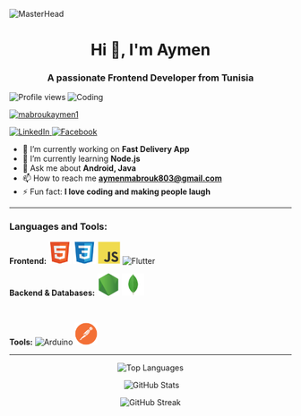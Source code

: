 ![MasterHead](https://user-images.githubusercontent.com/10498744/210012254-234538ff-d198-48aa-8964-37e6fd45d227.gif)

<h1 align="center">Hi 👋, I'm Aymen</h1>
<h3 align="center">A passionate Frontend Developer from Tunisia</h3>

<img align="right" alt="Coding" width="400" src="https://media1.giphy.com/media/qgQUggAC3Pfv687qPC/giphy.gif?cid=6c09b952gdqx2heg13mw4q00yzbkj6rtpobfos732in0cqyk&ep=v1_internal_gif_by_id&rid=giphy.gif&ct=g">

<p align="left"> 
  <img src="https://komarev.com/ghpvc/?username=mabroukaymen1&label=Profile%20views&color=0e75b6&style=flat" alt="Profile views" /> 
</p>

<!-- GitHub Trophies -->
<p align="left"> <a href="https://github.com/ryo-ma/github-profile-trophy"><img src="https://github-profile-trophy.vercel.app/?username=mabroukaymen1" alt="mabroukaymen1" /></a> </p>

<!-- Social Media Section -->
<p align="left">
  <a href="https://linkedin.com/in/aymenmabrouk" target="_blank">
    <img src="https://img.shields.io/badge/-LinkedIn-0077B5?style=for-the-badge&logo=linkedin&logoColor=white" alt="LinkedIn" />
  </a>
  <a href="https://fb.com/mabroukaymen" target="_blank">
    <img src="https://img.shields.io/badge/-Facebook-1877F2?style=for-the-badge&logo=facebook&logoColor=white" alt="Facebook" />
  </a>
</p>

<!-- About Me Section -->
- 🔭 I’m currently working on **Fast Delivery App**
- 🌱 I’m currently learning **Node.js**
- 💬 Ask me about **Android, Java**
- 📫 How to reach me **aymenmabrouk803@gmail.com**
- ⚡ Fun fact: **I love coding and making people laugh**

---

<h3 align="left">Languages and Tools:</h3>
<p align="left"> 
  <!-- Categorize Tools -->
  <strong>Frontend:</strong> 
  <img src="https://raw.githubusercontent.com/devicons/devicon/master/icons/html5/html5-original.svg" alt="HTML5" width="40" height="40"/> 
  <img src="https://raw.githubusercontent.com/devicons/devicon/master/icons/css3/css3-original.svg" alt="CSS3" width="40" height="40"/> 
  <img src="https://raw.githubusercontent.com/devicons/devicon/master/icons/javascript/javascript-original.svg" alt="JavaScript" width="40" height="40"/> 
  <img src="https://www.vectorlogo.zone/logos/flutterio/flutterio-icon.svg" alt="Flutter" width="40" height="40"/>
  
  <br>
  
  <strong>Backend & Databases:</strong> 
  <img src="https://raw.githubusercontent.com/devicons/devicon/master/icons/nodejs/nodejs-original.svg" alt="Node.js" width="40" height="40"/>
  <img src="https://raw.githubusercontent.com/devicons/devicon/master/icons/mongodb/mongodb-original.svg" alt="MongoDB" width="40" height="40"/>
  
  <br>
  
  <strong>Tools:</strong> 
  <img src="https://cdn.worldvectorlogo.com/logos/arduino-1.svg" alt="Arduino" width="40" height="40"/> 
  <img src="https://raw.githubusercontent.com/devicons/devicon/master/icons/postman/postman-original.svg" alt="Postman" width="40" height="40"/> 
</p>

---

<!-- GitHub Stats -->
<div align="center">
  <p><img src="https://github-readme-stats.vercel.app/api/top-langs?username=mabroukaymen1&show_icons=true&locale=en&layout=compact" alt="Top Languages" /></p>
  <p>&nbsp;<img src="https://github-readme-stats.vercel.app/api?username=mabroukaymen1&show_icons=true&locale=en" alt="GitHub Stats" /></p>
  <p><img src="https://github-readme-streak-stats.herokuapp.com/?user=mabroukaymen1" alt="GitHub Streak" /></p>
</div>
